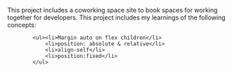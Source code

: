 This project includes a coworking space site to book spaces for working together for developers. This project includes my learnings of the following concepts:
            
            <ul><li>Margin auto on flex children</li>
                <li>position: absolute & relative</li>
                <li>align-self</li>
                <li>position:fixed</li>
            </ul>
